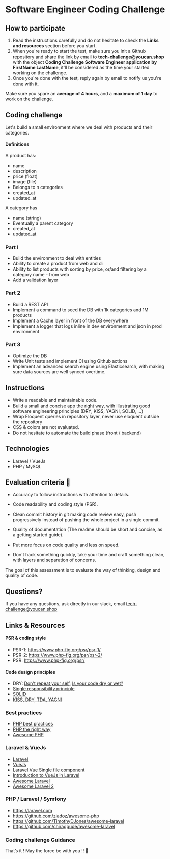 # Software Engineer Coding Challenge

## How to participate

1. Read the instructions carefully and do not hesitate to check the **Links and resources** section before you start. 
2. When you're ready to start the test, make sure you init a Github repository and share the link by email to **tech-challenge@youcan.shop** with the object **Coding Challenge Software Engineer application by FirstName LastName**, it'll be considered as the time your started working on the challenge.
3. Once you're done with the test, reply again by email to notify us you're done with it. 

Make sure you spare an **average of 4 hours**, and a **maximum of 1 day** to work on the challenge.

## Coding challenge

Let's build a small environment where we deal with products and their categories.

#### Definitions

A product has:
- name
- description
- price (float)
- image (file)
- Belongs to n categories
- created_at
- updated_at

A category has
- name (string)
- Eventually a parent category
- created_at
- updated_at

### Part I
- Build the environment to deal with entities
- Ability to create a product from web and cli
- Ability to list products with sorting by price, or/and filtering by a category name - from web
- Add a validation layer

### Part 2
- Build a REST API
- Implement a command to seed the DB with 1k categories and 1M products 
- Implement a Cache layer in front of the DB everywhere
- Implement a logger that logs inline in dev environment and json in prod environment

### Part 3
- Optimize the DB
- Write Unit tests and implement CI using Github actions 
- Implement an advanced search engine using Elasticsearch, with making sure data sources are well synced overtime.

## Instructions
- Write a readable and maintainable code.
- Build a small and concise app the right way, with illustrating good software engineering principles (DRY, KISS, YAGNI, SOLID, ...)
- Wrap Eloquent queries in repository layer, never use eloquent outside the repository
- CSS & colors are not evaluated.
- Do not hesitate to automate the build phase (front / backend)

## Technologies
- Laravel / VueJs
- PHP / MySQL

## Evaluation criteria 🚨
- Accuracy to follow instructions with attention to details.
- Code readability and coding style (PSR).
- Clean commit history in git making code review easy, push progressively instead of pushing the whole project in a single commit.
- Quality of documentation (The readme should be short and concise, as a getting started guide).


- Put more focus on code quality and less on speed. 
- Don't hack something quickly, take your time and craft something clean, with layers and separation of concerns.

The goal of this assessment is to evaluate the way of thinking, design and quality of code. 

## Questions?

If you have any questions, ask directly in our slack, email tech-challenge@youcan.shop  

## Links & Resources

#### PSR & coding style
- PSR-1: https://www.php-fig.org/psr/psr-1/
- PSR-2: https://www.php-fig.org/psr/psr-2/
- PSR: https://www.php-fig.org/psr/

#### Code design principles
- DRY: [Don't repeat your self](https://deviq.com/don-t-repeat-yourself/), [Is your code dry or wet?](https://www.softwareyoga.com/is-your-code-dry-or-wet/)
- [Single responsibility principle](https://deviq.com/single-responsibility-principle/)
- [SOLID](https://deviq.com/solid/)   
- [KISS, DRY, TDA, YAGNI](https://medium.com/@derodu/design-patterns-kiss-dry-tda-yagni-soc-828c112b89ee)

### Best practices

- [PHP best practices](https://phpbestpractices.org/)
- [PHP the right way](https://phptherightway.com/)
- [Awesome PHP](https://github.com/ziadoz/awesome-php)

### Laravel & VueJs

- [Laravel](https://laravel.com)
- [VueJs](https://vuejs.org/v2/guide/)
- [Laravel Vue Single file component](https://medium.com/plint-sites/javascript-in-laravel-vue-single-file-components-69be12033d98)
- [Introduction to VueJs in Laravel](https://medium.com/justlaravel/introduction-to-vue-js-in-laravel-e8757174e58e)
- [Awesome Laravel](https://github.com/TimothyDJones/awesome-laravel)
- [Awesome Laravel 2](https://github.com/chiraggude/awesome-laravel)

### PHP / Laravel / Symfony
- https://laravel.com
- https://github.com/ziadoz/awesome-php
- https://github.com/TimothyDJones/awesome-laravel
- https://github.com/chiraggude/awesome-laravel

### Coding challenge Guidance



That’s it ! May the force be with you !! 🖖 
